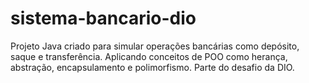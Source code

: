 # sistema-bancario-dio
Projeto Java criado para simular operações bancárias como depósito, saque e transferência. Aplicando conceitos de POO como herança, abstração, encapsulamento e polimorfismo. Parte do desafio da DIO.
